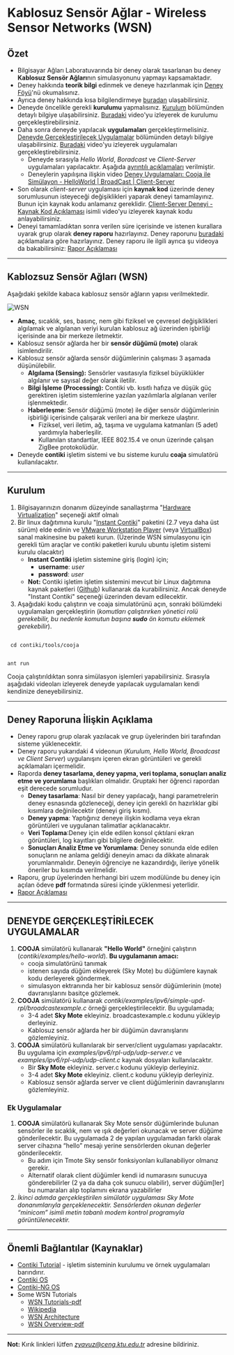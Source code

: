 # Kablosuz Sensör Ağlar - Wireless Sensor Networks (WSN)

## Özet

* Bilgisayar Ağları Laboratuvarında bir deney olarak tasarlanan bu deney **Kablosuz Sensör Ağları**nın simulasyonunu yapmayı kapsamaktadır.
* Deney hakkında **teorik bilgi** edinmek ve deneye hazırlanmak için [Deney Föyü](http://www.ktu.edu.tr/dosyalar/bilgisayar_ce12e.pdf)'nü okumalısınız.
* Ayrıca deney hakkında kısa bilgilendirmeye [buradan](#kablozsuz-sensör-ağları-wsn) ulaşabilirsiniz.
* Deneyde öncelikle gerekli **kurulumu** yapmalısınız. [Kurulum](#kurulum) bölümünden detaylı bilgiye ulaşabilirsiniz. [Buradaki](https://www.youtube.com/watch?v=K5WOALitaDI) video'yu izleyerek de kurulumu gerçekleştirebilirsiniz. 
* Daha sonra deneyde yapılacak **uygulamaları** gerçekleştirmelisiniz. [Deneyde Gerçekleştirilecek Uygulamalar](#deneyde-gerçekleştirilecek-uygulamalar) bölümünden detaylı bilgiye ulaşabilirsiniz. [Buradaki](https://www.youtube.com/watch?v=mrsMAEgOZZ0) video'yu izleyerek uygulamaları gerçekleştirebilirsiniz.
   * Deneyde sırasıyla _Hello World_, _Boradcast_ ve _Client-Server_ uygulamaları yapılacaktır. Aşağıda [ayrıntılı açıklamaları](#deneyde-gerçekleşti̇ri̇lecek-uygulamalar) verilmiştir.
   * Deneylerin yapılışına ilişkin video [Deney Uygulamaları: Cooja ile Simülayon - HelloWorld | BroadCast | Client-Server](https://www.youtube.com/watch?v=mrsMAEgOZZ0)
* Son olarak _client-server_ uygulaması için **kaynak kod** üzerinde deney sorumlusunun isteyeceği değişiklikleri yaparak deneyi tamamlayınız. Bunun için kaynak kodu anlamanız gereklidir. [Client-Server Deneyi - Kaynak Kod Açıklaması](https://www.youtube.com/watch?v=dMEE6Udm3Kg) isimli video'yu izleyerek kaynak kodu anlayabilirsiniz.
* Deneyi tamamladıktan sonra verilen süre içerisinde ve istenen kurallara uyarak grup olarak **deney raporu** hazırlayınız. Deney raporunu [buradaki](#deney-raporuna-i̇lişkin-açıklama) açıklamalara göre hazırlayınız. Deney raporu ile ilgili ayrıca şu videoya da bakabilirsiniz: [Rapor Açıklaması](https://youtu.be/mrsMAEgOZZ0?t=1507)

---

## Kablozsuz Sensör Ağları (WSN)
Aşağıdaki şekilde kabaca kablosuz sensör ağların yapısı verilmektedir.

![WSN](/2_computer_networks_lab/2_Wireless_Sensor_Networks/Example-of-a-wireless-sensor-network-based-on-the-Berkeley-mote-platform-The-circles.png)

* **Amaç**, sıcaklık, ses, basınç, nem gibi fiziksel ve çevresel değişiklikleri algılamak ve algılanan veriyi kurulan kablosuz ağ üzerinden işbirliği içerisinde ana bir merkeze iletmektir. 
* Kablosuz sensör ağlarda her bir **sensör düğümü (mote)** olarak isimlendirilir.
* Kablosuz sensör ağlarda sensör düğümlerinin çalışması 3 aşamada düşünülebilir.
  * **Algılama (Sensing):** Sensörler vasıtasıyla fiziksel büyüklükler algılanır ve sayısal değer olarak iletilir.
  * **Bilgi İşleme (Processing):** Contiki vb. kısıtlı hafıza ve düşük güç gerektiren işletim sistemlerine yazılan yazılımlarla algılanan veriler işlenmektedir.
  * **Haberleşme**: Sensör düğümü (mote) ile diğer sensör düğümlerinin işbirliği içerisinde çalışarak verileri ana bir merkeze ulaştırır.
    * Fiziksel, veri iletim, ağ, taşıma ve uygulama katmanları (5 adet) yardımıyla haberleşilir.
    * Kullanılan standartlar, IEEE 802.15.4 ve onun üzerinde çalışan ZigBee protokolüdür.
* Deneyde **contiki** işletim sistemi ve bu sisteme kurulu **coaja** simulatörü kullanılacaktır.

---

## Kurulum
1. Bilgisayarınızın donanım düzeyinde sanallaştırma "[Hardware Virtualization](https://h30434.www3.hp.com/t5/image/serverpage/image-id/23649i03555FB16979A05D/image-size/original?v=v2&px=-1)" seçeneği aktif olmalı
1. Bir linux dağıtımına kurulu "[Instant Contiki](https://sourceforge.net/projects/contiki/files/Instant%20Contiki/)" paketini (2.7 veya daha üst sürüm) elde edinin ve [VMware Workstation Player](https://www.vmware.com/) (veya [VirtualBox](https://www.virtualbox.org/)) sanal makinesine bu paketi kurun. (Üzerinde WSN simulasyonu için gerekli tüm araçlar ve contiki paketleri kurulu ubuntu işletim sistemi kurulu olacaktır)
   * **Instant Contiki** işletim sistemine giriş (login) için;
     * **username**: *user*
     * **password**: *user*
   * **Not:** Contiki işletim işletim sistemini mevcut bir Linux dağıtımına kaynak paketleri ([Github](https://github.com/contiki-os/contiki/releases)) kullanarak da kurabilirsiniz. Ancak  deneyde "Instant Contiki" seçeneği üzerinden devam edilecektir.
1. Aşağıdaki kodu çalıştırın ve coaja simulatörünü açın, sonraki bölümdeki uygulamaları gerçekleştirin (_komutları çalıştırırken yönetici rolü gerekebilir, bu nedenle komutun başına **sudo** ön komutu eklemek gerekebilir_).
<code>
 cd contiki/tools/cooja 
 
ant run
 </code>

Cooja çalıştırıldıktan sonra simülasyon işlemleri yapabilirsiniz. Sırasıyla aşağıdaki videoları izleyerek deneyde yapılacak uygulamaları kendi kendinize deneyebilirsiniz.

---

## Deney Raporuna İlişkin Açıklama
* Deney raporu grup olarak yazılacak ve grup üyelerinden biri tarafından sisteme yüklenecektir.
* Deney raporu yukarıdaki 4 videonun (_Kurulum, Hello World, Broadcast ve Client Server_) uygulanışını içeren ekran görüntüleri ve gerekli açıklamaları içermelidir.
* Raporda **deney tasarlama, deney yapma, veri toplama, sonuçları analiz etme ve yorumlama** başlıkları olmalıdır. Gruptaki her öğrenci rapordan eşit derecede sorumludur.
   * **Deney tasarlama**: Nasıl bir deney yapılacağı, hangi parametrelerin deney esnasında gözleneceği, deney  için gerekli ön hazırlıklar gibi kısımlara değinilecektir (deneyi giriş kısmı).
   * **Deney yapma**: Yaptığınız deneye ilişkin kodlama veya ekran görüntüleri ve uygulanan talimatlar açıklanacaktır.
   * **Veri Toplama**:Deney için elde edilen konsol çıktılarıi ekran görüntüleri, log kayıtları gibi bilgilere değinilecektir.
   * **Sonuçları Analiz Etme ve Yorumlama**: Deney sonunda elde edilen sonuçların ne anlama geldiği deneyin amacı da dikkate alınarak yorumlanmalıdır. Deneyin öğrenciye ne kazandırdığı, ileriye yönelik öneriler bu kısımda verilmelidir.
* Raporu, grup üyelerinden herhangi biri uzem modülünde bu deney için açılan ödeve **pdf** formatında süresi içinde yüklenmesi yeterlidir.
* [Rapor Açıklaması](https://youtu.be/mrsMAEgOZZ0?t=1507)

---

## DENEYDE GERÇEKLEŞTİRİLECEK UYGULAMALAR
1. **COOJA** simülatörü kullanarak **"Hello World"** örneğini çalıştırın (_contiki/examples/hello-world_). **Bu uygulamanın amacı:**
   * cooja simulatörünü tanımak
   * istenen sayıda düğüm ekleyerek (Sky Mote) bu düğümlere kaynak kodu derleyerek göndermek.
   * simulasyon ektranında her bir kablosuz sensör düğümlerinin (mote) davranışlarını basitçe gözlemek.
1. **COOJA** simülatörü kullanarak _contiki/examples/ipv6/simple-upd-rpl/broadcastexample.c_ örneği gerçekleştirilecektir. Bu uygulamada;
   * 3-4 adet **Sky Mote** ekleyiniz. broadcastexample.c kodunu yükleyip derleyiniz.
   * Kablosuz sensör ağlarda her bir düğümün davranışlarını gözlemleyiniz.
1. **COOJA** simülatörü kullanılarak bir server/client uygulaması yapılacaktır. Bu uygulama için _examples/ipv6/rpl-udp/udp-server.c_ ve _examples/ipv6/rpl-udp/udp-client.c_ kaynak dosyaları kullanılacaktır.
   * Bir **Sky Mote** ekleyiniz. server.c kodunu yükleyip derleyiniz.
   * 3-4 adet **Sky Mote** ekleyiniz. client.c kodunu yükleyip derleyiniz.
   * Kablosuz sensör ağlarda server ve client düğümlerinin davranışlarını gözlemleyiniz.

### Ek Uygulamalar
1. **COOJA** simülatörü kullanarak Sky Mote sensör düğümlerinde bulunan sensörler ile sıcaklık, nem ve ışık değerleri okunacak ve server düğüme gönderilecektir. Bu uygulamada 2 de yapılan uygulamadan farklı olarak server cihazına “hello” mesajı yerine sensörlerden okunan değerler gönderilecektir.
   * Bu adım için Tmote Sky sensör fonksiyonları kullanabiliyor olmanız gerekir.
   * Alternatif olarak client düğümler kendi id numarasını sunucuya gönderebilirler (2 ya da daha çok sunucu olabilir), server düğüm[ler] bu numaraları alıp toplamını ekrana yazabilirler
1. *İkinci adımda gerçekleştirilen simülatör uygulaması Sky Mote donanımlarıyla gerçeklenecektir. Sensörlerden okunan değerler “minicom” isimli metin tabanlı modem kontrol programıyla görüntülenecektir.*

---

## Önemli Bağlantılar (Kaynaklar)
* [Contiki Tutorial](https://anrg.usc.edu/contiki/index.php/Contiki_tutorials) - işletim sisteminin kurulumu ve örnek uygulamaları barındırır.
* [Contiki OS](https://github.com/contiki-os/contiki)
* [Contiki-NG OS](https://github.com/contiki-ng/contiki-ng)
* Some WSN Tutorials
  * [WSN Tutorials-pdf](http://pages.di.unipi.it/bonuccelli/sensori.pdf)
  * [Wikipedia](https://en.wikipedia.org/wiki/Wireless_sensor_network)
  * [WSN Architecture](https://www.elprocus.com/architecture-of-wireless-sensor-network-and-applications/)
  * [WSN Overview-pdf](https://cdn.intechopen.com/pdfs/38793/InTechOverview_of_wireless_sensor_network.pdf)
  
---

**Not:** Kırık linkleri lütfen *zyavuz@ceng.ktu.edu.tr* adresine bildiriniz.

